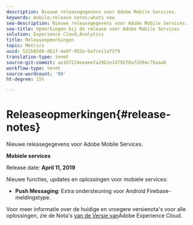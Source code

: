 ```yaml
---
description: Nieuwe releasegegevens voor Adobe Mobile Services.
keywords: mobile;release notes;whats new
seo-description: Nieuwe releasegegevens voor Adobe Mobile Services.
seo-title: Opmerkingen bij de release voor Adobe Mobile Services
solution: Experience Cloud,Analytics
title: Releaseopmerkingen
topic: Metrics
uuid: 522b0589-d61f-4a9f-952e-ba7ce11af2f9
translation-type: tm+mt
source-git-commit: ae16f224eeaeefa29b2e1479270a72694c79aaa0
workflow-type: tm+mt
source-wordcount: '80'
ht-degree: 15%

---
```



# Releaseopmerkingen{#release-notes}

Nieuwe releasegegevens voor Adobe Mobile Services.

**Mobiele services**

Release date: **April 11, 2019**

Nieuwe functies, updates en oplossingen voor mobiele services:

* **Push Messaging**: Extra ondersteuning voor Android Firebase-meldingstype.

Voor meer informatie over de huidige en vroegere versienota&#39;s voor alle oplossingen, zie de Nota&#39;s [van de Versie van](https://docs.adobe.com/content/help/nl-NL/release-notes/experience-cloud/current.html)Adobe Experience Cloud.
